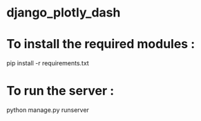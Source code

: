 # django_plotly_dash
# To install the required modules :
pip install -r requirements.txt

# To run the server :
python manage.py runserver
